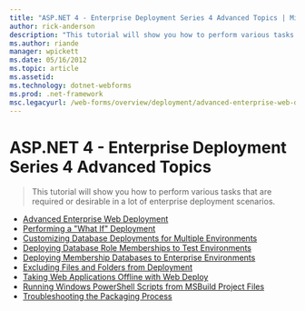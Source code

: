 ```yaml
---
title: "ASP.NET 4 - Enterprise Deployment Series 4 Advanced Topics | Microsoft Docs"
author: rick-anderson
description: "This tutorial will show you how to perform various tasks that are required or desirable in a lot of enterprise deployment scenarios."
ms.author: riande
manager: wpickett
ms.date: 05/16/2012
ms.topic: article
ms.assetid: 
ms.technology: dotnet-webforms
ms.prod: .net-framework
msc.legacyurl: /web-forms/overview/deployment/advanced-enterprise-web-deployment
---
```

ASP.NET 4 - Enterprise Deployment Series 4 Advanced Topics
====================
> This tutorial will show you how to perform various tasks that are required or desirable in a lot of enterprise deployment scenarios.


- [Advanced Enterprise Web Deployment](advanced-enterprise-web-deployment.md)
- [Performing a "What If" Deployment](performing-a-what-if-deployment.md)
- [Customizing Database Deployments for Multiple Environments](customizing-database-deployments-for-multiple-environments.md)
- [Deploying Database Role Memberships to Test Environments](deploying-database-role-memberships-to-test-environments.md)
- [Deploying Membership Databases to Enterprise Environments](deploying-membership-databases-to-enterprise-environments.md)
- [Excluding Files and Folders from Deployment](excluding-files-and-folders-from-deployment.md)
- [Taking Web Applications Offline with Web Deploy](taking-web-applications-offline-with-web-deploy.md)
- [Running Windows PowerShell Scripts from MSBuild Project Files](running-windows-powershell-scripts-from-msbuild-project-files.md)
- [Troubleshooting the Packaging Process](troubleshooting-the-packaging-process.md)